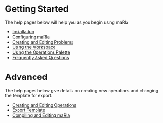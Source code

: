 # Getting Started #
The help pages below will help you as you begin using maRla
  * [Installation](Installation.md)
  * [Configuring maRla](ConfiguringMarla.md)
  * [Creating and Editing Problems](CreateOrEditProblem.md)
  * [Using the Workspace](UsingTheWorkspace.md)
  * [Using the Operations Palette](UsingThePalette.md)
  * [Frequently Asked Questions](FAQ.md)

# Advanced #
The help pages below give details on creating new operations and changing the template for export.
  * [Creating and Editing Operations](XMLOperationSpecification.md)
  * [Export Template](ExportTemplateXML.md)
  * [Compiling and Editing maRla](Building.md)